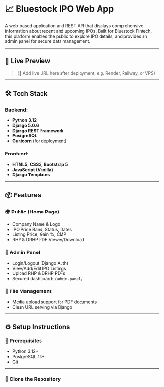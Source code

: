 # 📈 Bluestock IPO Web App

A web-based application and REST API that displays comprehensive information about recent and upcoming IPOs. Built for Bluestock Fintech, this platform enables the public to explore IPO details, and provides an admin panel for secure data management.

---

## 🚀 Live Preview

> (📌 Add live URL here after deployment, e.g. Render, Railway, or VPS)

---

## 🛠️ Tech Stack

### Backend:
- **Python 3.12**
- **Django 5.0.6**
- **Django REST Framework**
- **PostgreSQL**
- **Gunicorn** (for deployment)

### Frontend:
- **HTML5**, **CSS3**, **Bootstrap 5**
- **JavaScript (Vanilla)**
- **Django Templates**

---

## 📦 Features

### 🌍 Public (Home Page)
- Company Name & Logo
- IPO Price Band, Status, Dates
- Listing Price, Gain %, CMP
- RHP & DRHP PDF Viewer/Download

### 🔐 Admin Panel
- Login/Logout (Django Auth)
- View/Add/Edit IPO Listings
- Upload RHP & DRHP PDFs
- Secured dashboard: `/admin-panel/`

### 📁 File Management
- Media upload support for PDF documents
- Clean URL serving via Django

---

## ⚙️ Setup Instructions

### 🔧 Prerequisites

- Python 3.12+
- PostgreSQL 13+
- Git

---

### 📁 Clone the Repository
